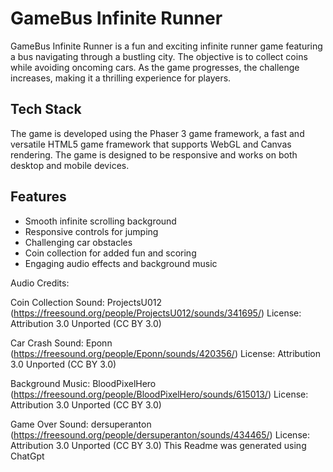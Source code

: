 # GameBus Infinite Runner

GameBus Infinite Runner is a fun and exciting infinite runner game featuring a bus navigating through a bustling city. The objective is to collect coins while avoiding oncoming cars. As the game progresses, the challenge increases, making it a thrilling experience for players.

## Tech Stack

The game is developed using the Phaser 3 game framework, a fast and versatile HTML5 game framework that supports WebGL and Canvas rendering. The game is designed to be responsive and works on both desktop and mobile devices.

## Features

- Smooth infinite scrolling background
- Responsive controls for jumping
- Challenging car obstacles
- Coin collection for added fun and scoring
- Engaging audio effects and background music

Audio Credits:

Coin Collection Sound:
  ProjectsU012 (https://freesound.org/people/ProjectsU012/sounds/341695/)
  License: Attribution 3.0 Unported (CC BY 3.0)

Car Crash Sound:
  Eponn (https://freesound.org/people/Eponn/sounds/420356/)
  License: Attribution 3.0 Unported (CC BY 3.0)

Background Music:
  BloodPixelHero (https://freesound.org/people/BloodPixelHero/sounds/615013/)
  License: Attribution 3.0 Unported (CC BY 3.0)

Game Over Sound:
  dersuperanton (https://freesound.org/people/dersuperanton/sounds/434465/)
  License: Attribution 3.0 Unported (CC BY 3.0)
This Readme was generated using ChatGpt 